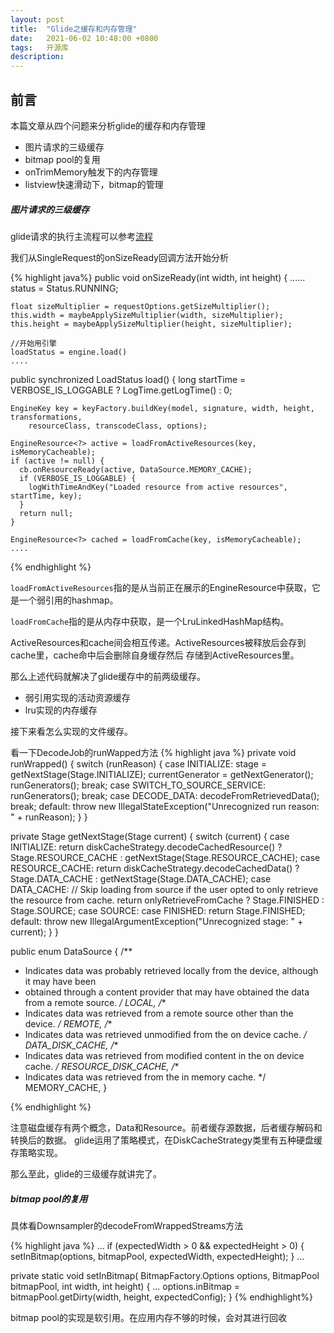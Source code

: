 ```yaml
---
layout: post
title:  "Glide之缓存和内存管理"
date:   2021-06-02 10:48:00 +0800
tags:   开源库
description:
---
```


前言
--------------
本篇文章从四个问题来分析glide的缓存和内存管理

* 图片请求的三级缓存
* bitmap pool的复用
* onTrimMemory触发下的内存管理
* listview快速滑动下，bitmap的管理

##### 图片请求的三级缓存

glide请求的执行主流程可以参考[流程](https://github.com/xfhy/Android-Notes/blob/master/Blogs/Android/%E4%B8%89%E6%96%B9%E5%BA%93%E5%8E%9F%E7%90%86/Glide%E4%B8%BB%E6%B5%81%E7%A8%8B%E6%BA%90%E7%A0%81%E8%A7%A3%E6%9E%90.md)

我们从SingleRequest的onSizeReady回调方法开始分析

{% highlight java%}
public void onSizeReady(int width, int height) {
    ......
    status = Status.RUNNING;

    float sizeMultiplier = requestOptions.getSizeMultiplier();
    this.width = maybeApplySizeMultiplier(width, sizeMultiplier);
    this.height = maybeApplySizeMultiplier(height, sizeMultiplier);
    
    //开始用引擎
    loadStatus = engine.load()
    ....


  public synchronized <R> LoadStatus load() {
    long startTime = VERBOSE_IS_LOGGABLE ? LogTime.getLogTime() : 0;

    EngineKey key = keyFactory.buildKey(model, signature, width, height, transformations,
        resourceClass, transcodeClass, options);

    EngineResource<?> active = loadFromActiveResources(key, isMemoryCacheable);
    if (active != null) {
      cb.onResourceReady(active, DataSource.MEMORY_CACHE);
      if (VERBOSE_IS_LOGGABLE) {
        logWithTimeAndKey("Loaded resource from active resources", startTime, key);
      }
      return null;
    }

    EngineResource<?> cached = loadFromCache(key, isMemoryCacheable);
    ....
{% endhighlight %}

`loadFromActiveResources`指的是从当前正在展示的EngineResource中获取，它是一个弱引用的hashmap。

`loadFromCache`指的是从内存中获取，是一个LruLinkedHashMap结构。

ActiveResources和cache间会相互传递。ActiveResources被释放后会存到cache里，cache命中后会删除自身缓存然后
存储到ActiveResources里。

那么上述代码就解决了glide缓存中的前两级缓存。

* 弱引用实现的活动资源缓存
* lru实现的内存缓存

接下来看怎么实现的文件缓存。

看一下DecodeJob的runWapped方法
{% highlight java %}
private void runWrapped() {
    switch (runReason) {
      case INITIALIZE:
        stage = getNextStage(Stage.INITIALIZE);
        currentGenerator = getNextGenerator();
        runGenerators();
        break;
      case SWITCH_TO_SOURCE_SERVICE:
        runGenerators();
        break;
      case DECODE_DATA:
        decodeFromRetrievedData();
        break;
      default:
        throw new IllegalStateException("Unrecognized run reason: " + runReason);
    }
  }

private Stage getNextStage(Stage current) {
    switch (current) {
      case INITIALIZE:
        return diskCacheStrategy.decodeCachedResource()
            ? Stage.RESOURCE_CACHE : getNextStage(Stage.RESOURCE_CACHE);
      case RESOURCE_CACHE:
        return diskCacheStrategy.decodeCachedData()
            ? Stage.DATA_CACHE : getNextStage(Stage.DATA_CACHE);
      case DATA_CACHE:
        // Skip loading from source if the user opted to only retrieve the resource from cache.
        return onlyRetrieveFromCache ? Stage.FINISHED : Stage.SOURCE;
      case SOURCE:
      case FINISHED:
        return Stage.FINISHED;
      default:
        throw new IllegalArgumentException("Unrecognized stage: " + current);
    }
  }

public enum DataSource {
  /**
   * Indicates data was probably retrieved locally from the device, although it may have been
   * obtained through a content provider that may have obtained the data from a remote source.
   */
  LOCAL,
  /**
   * Indicates data was retrieved from a remote source other than the device.
   */
  REMOTE,
  /**
   * Indicates data was retrieved unmodified from the on device cache.
   */
  DATA_DISK_CACHE,
  /**
   * Indicates data was retrieved from modified content in the on device cache.
   */
  RESOURCE_DISK_CACHE,
  /**
   * Indicates data was retrieved from the in memory cache.
   */
  MEMORY_CACHE,
}

{% endhighlight %}

注意磁盘缓存有两个概念，Data和Resource。前者缓存源数据，后者缓存解码和转换后的数据。
glide运用了策略模式，在DiskCacheStrategy类里有五种硬盘缓存策略实现。

那么至此，glide的三级缓存就讲完了。


##### bitmap pool的复用
具体看Downsampler的decodeFromWrappedStreams方法

{% highlight java %}
...
if (expectedWidth > 0 && expectedHeight > 0) {
        setInBitmap(options, bitmapPool, expectedWidth, expectedHeight);
      }
...

private static void setInBitmap(
      BitmapFactory.Options options, BitmapPool bitmapPool, int width, int height) {
    ...
    options.inBitmap = bitmapPool.getDirty(width, height, expectedConfig);
  }
{% endhighlight%}

bitmap pool的实现是软引用。在应用内存不够的时候，会对其进行回收


